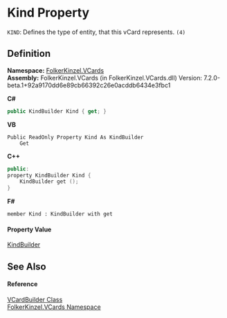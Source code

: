 # Kind Property


`KIND`: Defines the type of entity, that this vCard represents. `(4)`



## Definition
**Namespace:** <a href="67dce261-ab8f-dd0a-4c0c-bc2633c1719e.md">FolkerKinzel.VCards</a>  
**Assembly:** FolkerKinzel.VCards (in FolkerKinzel.VCards.dll) Version: 7.2.0-beta.1+92a9170dd6e89cb66392c26e0acddb6434e3fbc1

**C#**
``` C#
public KindBuilder Kind { get; }
```
**VB**
``` VB
Public ReadOnly Property Kind As KindBuilder
	Get
```
**C++**
``` C++
public:
property KindBuilder Kind {
	KindBuilder get ();
}
```
**F#**
``` F#
member Kind : KindBuilder with get
```



#### Property Value
<a href="fdda30b6-90bd-773c-a26a-593b351391e9.md">KindBuilder</a>

## See Also


#### Reference
<a href="4254b25b-c39b-3224-d22e-0072642cabb3.md">VCardBuilder Class</a>  
<a href="67dce261-ab8f-dd0a-4c0c-bc2633c1719e.md">FolkerKinzel.VCards Namespace</a>  
